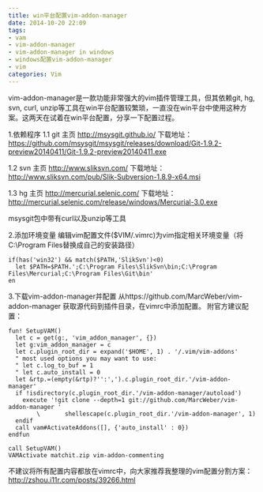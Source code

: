 ```yaml
---
title: win平台配置vim-addon-manager
date: 2014-10-20 22:09
tags:
- vam
- vim-addon-manager
- vim-addon-manager in windows
- windows配置vim-addon-manager
- vim
categories: Vim
---
```


vim-addon-manager是一款功能非常强大的vim插件管理工具，但其依赖git, hg, svn, curl, unzip等工具在win平台配置较繁琐，一直没在win平台中使用这种方案。这两天在试着在win平台配置，分享一下配置过程。


1.依赖程序
1.1 git 主页 http://msysgit.github.io/
下载地址：https://github.com/msysgit/msysgit/releases/download/Git-1.9.2-preview20140411/Git-1.9.2-preview20140411.exe

1.2 svn 主页 http://www.sliksvn.com/
下载地址：http://www.sliksvn.com/pub/Slik-Subversion-1.8.9-x64.msi

1.3 hg 主页 http://mercurial.selenic.com/
下载地址：http://mercurial.selenic.com/release/windows/Mercurial-3.0.exe

msysgit包中带有curl以及unzip等工具

2.添加环境变量
编辑vim配置文件($VIM/.vimrc)为vim指定相关环境变量（将C:\Program Files替换成自己的安装路径）

```vim
if(has('win32') && match($PATH,'SlikSvn')<0)
  let $PATH=$PATH.';C:\Program Files\SlikSvn\bin;C:\Program Files\Mercurial;C:\Program Files\Git\bin'
en
```

3.下载vim-addon-manager并配置
从https://github.com/MarcWeber/vim-addon-manager 获取源代码到插件目录，在vimrc中添加配置。
附官方建议配置：

```vim
fun! SetupVAM()
  let c = get(g:, 'vim_addon_manager', {})
  let g:vim_addon_manager = c
  let c.plugin_root_dir = expand('$HOME', 1) . '/.vim/vim-addons'
  " most used options you may want to use:
  " let c.log_to_buf = 1
  " let c.auto_install = 0
  let &rtp.=(empty(&rtp)?'':',').c.plugin_root_dir.'/vim-addon-manager'
  if !isdirectory(c.plugin_root_dir.'/vim-addon-manager/autoload')
    execute '!git clone --depth=1 git://github.com/MarcWeber/vim-addon-manager '
        \       shellescape(c.plugin_root_dir.'/vim-addon-manager', 1)
  endif
  call vam#ActivateAddons([], {'auto_install' : 0})
endfun

call SetupVAM()
VAMActivate matchit.zip vim-addon-commenting
```

不建议将所有配置内容都放在vimrc中，向大家推荐我整理的vim配置分割方案：http://zshou.i11r.com/posts/39266.html
